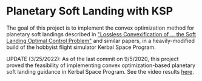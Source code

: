 # Planetary Soft Landing with KSP
The goal of this project is to implement the convex optimization method for planetary soft landings described in ["Lossless Convexification of ... the Soft Landing Optimal Control Problem"](http://www.larsblackmore.com/iee_tcst13.pdf) and similar papers, in a heavily-modified build of the hobbyist flight simulator Kerbal Space Program.

UPDATE (3/25/2022): As of the last commit on 9/5/2020, this project proved the feasibility of implementing convex optimization-based planetary soft landing guidance in Kerbal Space Program. See the video results [here](https://www.youtube.com/watch?v=mvvMpNAnOws).
